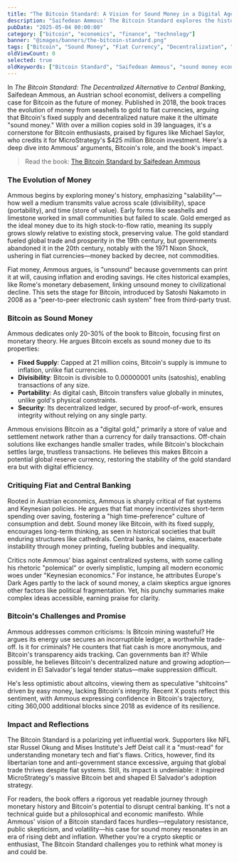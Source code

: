 ```yaml
---
title: "The Bitcoin Standard: A Vision for Sound Money in a Digital Age"
description: "Saifedean Ammous' The Bitcoin Standard explores the history of money, the flaws of fiat currencies, and Bitcoin's potential as a decentralized, sound money alternative."
pubDate: "2025-05-04 00:00:00"
category: ["bitcoin", "economics", "finance", "technology"]
banner: "@images/banners/the-bitcoin-standard.png"
tags: ["Bitcoin", "Sound Money", "Fiat Currency", "Decentralization", "Economics"]
oldViewCount: 0
selected: true
oldKeywords: ["Bitcoin Standard", "Saifedean Ammous", "sound money economics"]
---
```


In *The Bitcoin Standard: The Decentralized Alternative to Central Banking*, Saifedean Ammous, an Austrian school economist, delivers a compelling case for Bitcoin as the future of money. Published in 2018, the book traces the evolution of money from seashells to gold to fiat currencies, arguing that Bitcoin's fixed supply and decentralized nature make it the ultimate "sound money." With over a million copies sold in 39 languages, it's a cornerstone for Bitcoin enthusiasts, praised by figures like Michael Saylor, who credits it for MicroStrategy's $425 million Bitcoin investment. Here's a deep dive into Ammous' arguments, Bitcoin's role, and the book's impact.

> Read the book: [The Bitcoin Standard by Saifedean Ammous](https://www.amazon.com/Bitcoin-Standard-Decentralized-Alternative-Central/dp/1119473861)

### The Evolution of Money

Ammous begins by exploring money's history, emphasizing "salability"—how well a medium transmits value across scale (divisibility), space (portability), and time (store of value). Early forms like seashells and limestone worked in small communities but failed to scale. Gold emerged as the ideal money due to its high stock-to-flow ratio, meaning its supply grows slowly relative to existing stock, preserving value. The gold standard fueled global trade and prosperity in the 19th century, but governments abandoned it in the 20th century, notably with the 1971 Nixon Shock, ushering in fiat currencies—money backed by decree, not commodities.

Fiat money, Ammous argues, is "unsound" because governments can print it at will, causing inflation and eroding savings. He cites historical examples, like Rome's monetary debasement, linking unsound money to civilizational decline. This sets the stage for Bitcoin, introduced by Satoshi Nakamoto in 2008 as a "peer-to-peer electronic cash system" free from third-party trust.

### Bitcoin as Sound Money

Ammous dedicates only 20-30% of the book to Bitcoin, focusing first on monetary theory. He argues Bitcoin excels as sound money due to its properties:

- **Fixed Supply**: Capped at 21 million coins, Bitcoin's supply is immune to inflation, unlike fiat currencies.
- **Divisibility**: Bitcoin is divisible to 0.00000001 units (satoshis), enabling transactions of any size.
- **Portability**: As digital cash, Bitcoin transfers value globally in minutes, unlike gold's physical constraints.
- **Security**: Its decentralized ledger, secured by proof-of-work, ensures integrity without relying on any single party.

Ammous envisions Bitcoin as a "digital gold," primarily a store of value and settlement network rather than a currency for daily transactions. Off-chain solutions like exchanges handle smaller trades, while Bitcoin's blockchain settles large, trustless transactions. He believes this makes Bitcoin a potential global reserve currency, restoring the stability of the gold standard era but with digital efficiency.

### Critiquing Fiat and Central Banking

Rooted in Austrian economics, Ammous is sharply critical of fiat systems and Keynesian policies. He argues that fiat money incentivizes short-term spending over saving, fostering a "high time-preference" culture of consumption and debt. Sound money like Bitcoin, with its fixed supply, encourages long-term thinking, as seen in historical societies that built enduring structures like cathedrals. Central banks, he claims, exacerbate instability through money printing, fueling bubbles and inequality.

Critics note Ammous' bias against centralized systems, with some calling his rhetoric "polemical" or overly simplistic, lumping all modern economic woes under "Keynesian economics." For instance, he attributes Europe's Dark Ages partly to the lack of sound money, a claim skeptics argue ignores other factors like political fragmentation. Yet, his punchy summaries make complex ideas accessible, earning praise for clarity.

### Bitcoin's Challenges and Promise

Ammous addresses common criticisms: Is Bitcoin mining wasteful? He argues its energy use secures an incorruptible ledger, a worthwhile trade-off. Is it for criminals? He counters that fiat cash is more anonymous, and Bitcoin's transparency aids tracking. Can governments ban it? While possible, he believes Bitcoin's decentralized nature and growing adoption—evident in El Salvador's legal tender status—make suppression difficult.

He's less optimistic about altcoins, viewing them as speculative "shitcoins" driven by easy money, lacking Bitcoin's integrity. Recent X posts reflect this sentiment, with Ammous expressing confidence in Bitcoin's trajectory, citing 360,000 additional blocks since 2018 as evidence of its resilience.

### Impact and Reflections

The Bitcoin Standard is a polarizing yet influential work. Supporters like NFL star Russel Okung and Mises Institute's Jeff Deist call it a "must-read" for understanding monetary tech and fiat's flaws. Critics, however, find its libertarian tone and anti-government stance excessive, arguing that global trade thrives despite fiat systems. Still, its impact is undeniable: it inspired MicroStrategy's massive Bitcoin bet and shaped El Salvador's adoption strategy.

For readers, the book offers a rigorous yet readable journey through monetary history and Bitcoin's potential to disrupt central banking. It's not a technical guide but a philosophical and economic manifesto. While Ammous' vision of a Bitcoin standard faces hurdles—regulatory resistance, public skepticism, and volatility—his case for sound money resonates in an era of rising debt and inflation. Whether you're a crypto skeptic or enthusiast, The Bitcoin Standard challenges you to rethink what money is and could be.
